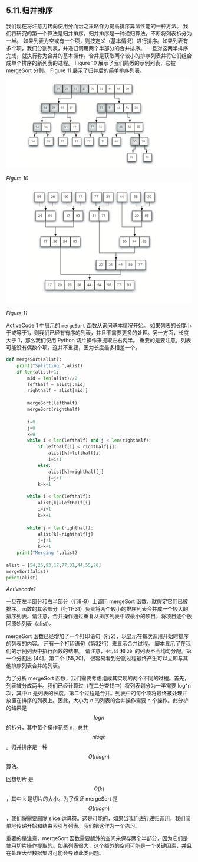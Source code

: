 ## 5.11.归并排序

我们现在将注意力转向使用分而治之策略作为提高排序算法性能的一种方法。 我们将研究的第一个算法是归并排序。归并排序是一种递归算法，不断将列表拆分为一半。 如果列表为空或有一个项，则按定义（基本情况）进行排序。如果列表有多个项，我们分割列表，并递归调用两个半部分的合并排序。 一旦对这两半排序完成，就执行称为合并的基本操作。合并是获取两个较小的排序列表并将它们组合成单个排序的新列表的过程。 Figure 10 展示了我们熟悉的示例列表，它被mergeSort 分割。 Figure 11 展示了归并后的简单排序列表。

![5.11.归并排序.figure10](assets/5.11.%E5%BD%92%E5%B9%B6%E6%8E%92%E5%BA%8F.figure10.png)

*Figure 10*
![5.11.归并排序.figure11](assets/5.11.%E5%BD%92%E5%B9%B6%E6%8E%92%E5%BA%8F.figure11.png)

*Figure 11*

ActiveCode 1 中展示的 `mergeSort` 函数从询问基本情况开始。 如果列表的长度小于或等于1，则我们已经有有序的列表，并且不需要更多的处理。另一方面，长度大于 1，那么我们使用 Python 切片操作来提取左右两半。 重要的是要注意，列表可能没有偶数个项。这并不重要，因为长度最多相差一个。

```python
def mergeSort(alist):
    print("Splitting ",alist)
    if len(alist)>1:
        mid = len(alist)//2
        lefthalf = alist[:mid]
        righthalf = alist[mid:]

        mergeSort(lefthalf)
        mergeSort(righthalf)

        i=0
        j=0
        k=0
        while i < len(lefthalf) and j < len(righthalf):
            if lefthalf[i] < righthalf[j]:
                alist[k]=lefthalf[i]
                i=i+1
            else:
                alist[k]=righthalf[j]
                j=j+1
            k=k+1

        while i < len(lefthalf):
            alist[k]=lefthalf[i]
            i=i+1
            k=k+1

        while j < len(righthalf):
            alist[k]=righthalf[j]
            j=j+1
            k=k+1
    print("Merging ",alist)

alist = [54,26,93,17,77,31,44,55,20]
mergeSort(alist)
print(alist)
```

*Activecode1*

一旦在左半部分和右半部分（行8-9）上调用 mergeSort 函数，就假定它们已被排序。函数的其余部分（行11-31）负责将两个较小的排序列表合并成一个较大的排序列表。请注意，合并操作通过重复从排序列表中取最小的项目，将项目逐个放回原始列表（alist）。

mergeSort 函数已经增加了一个打印语句（行2），以显示在每次调用开始时排序的列表的内容。 还有一个打印语句（第32行）来显示合并过程。 脚本显示了在我们的示例列表中执行函数的结果。 请注意，`44,55` 和 `20 `的列表不会均匀分配。第一个分割出 [44]，第二个 [55,20]。 很容易看到分割过程最终产生可以立即与其他排序列表合并的列表。

为了分析 mergeSort 函数，我们需要考虑组成其实现的两个不同的过程。首先，列表被分成两半。我们已经计算过（在二分查找中）将列表划分为一半需要 log^n 次，其中 n 是列表的长度。第二个过程是合并。列表中的每个项将最终被处理并放置在排序的列表上。因此，大小为 n 的列表的合并操作需要 n 个操作。此分析的结果是 $$logn$$ 的拆分，其中每个操作花费 n，总共 $$nlogn$$ 。归并排序是一种 $$O(nlogn)$$ 算法。

回想切片 是 $$O(k)$$，其中 k 是切片的大小。为了保证 mergeSort 是 $$O(nlogn)$$，我们将需要删除 slice 运算符。这是可能的，如果当我们进行递归调用，我们简单地传递开始和结束索引与列表。我们把这作为一个练习。

重要的是注意，mergeSort 函数需要额外的空间来保存两个半部分，因为它们是使用切片操作提取的。如果列表很大，这个额外的空间可能是一个关键因素，并且在处理大型数据集时可能会导致此类问题。
